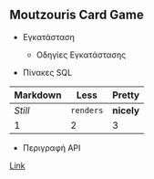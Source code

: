## Moutzouris Card Game
 - Εγκατάσταση
   - Οδηγίες Εγκατάστασης

 - Πίνακες SQL 

  Markdown | Less | Pretty
   --- | --- | ---
   *Still* | `renders` | **nicely**
   1 | 2 | 3
 
 * Περιγραφή API 


[Link](https://users.it.teithe.gr/~it164828/ADISE21_Sfouggarakides/www/)

